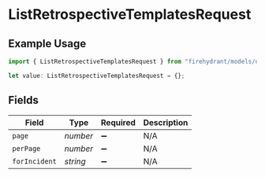 # ListRetrospectiveTemplatesRequest

## Example Usage

```typescript
import { ListRetrospectiveTemplatesRequest } from "firehydrant/models/operations";

let value: ListRetrospectiveTemplatesRequest = {};
```

## Fields

| Field              | Type               | Required           | Description        |
| ------------------ | ------------------ | ------------------ | ------------------ |
| `page`             | *number*           | :heavy_minus_sign: | N/A                |
| `perPage`          | *number*           | :heavy_minus_sign: | N/A                |
| `forIncident`      | *string*           | :heavy_minus_sign: | N/A                |